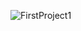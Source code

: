   ![FirstProject1](https://user-images.githubusercontent.com/103966424/194311485-57a11696-75a9-45cb-8d27-8f4c4b41b11c.png)

